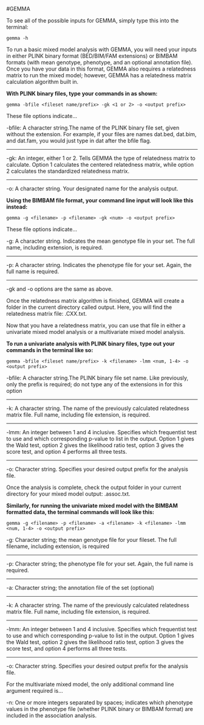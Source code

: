 #GEMMA

To see all of the possible inputs for GEMMA, simply type this into the terminal:

    gemma -h

To run a basic mixed model analysis with GEMMA, you will need your inputs in either PLINK binary format (BED/BIM/FAM extensions) or BIMBAM formats (with mean genotype, phenotype, and an optional annotation file). Once you have your data in this format, GEMMA also requires a relatedness matrix to run the mixed model; however, GEMMA has a relatedness matrix calculation algorithm built in.

**With PLINK binary files, type your commands in as shown:**

    gemma -bfile <fileset name/prefix> -gk <1 or 2> -o <output prefix>

These file options indicate...

-bfile: A character string.The name of the PLINK binary file set, given without the extension. For example, if your files are names dat.bed, dat.bim, and dat.fam, you would just type in dat after the bfile flag.
***
-gk: An integer, either 1 or 2. Tells GEMMA the type of relatedness matrix to calculate. Option 1 calculates the centered relatedness matrix, while option 2 calculates the standardized relatedness matrix.
***
-o: A character string. Your designated name for the analysis output.

**Using the BIMBAM file format, your command line input will look like this instead:**

    gemma -g <filename> -p <filename> -gk <num> -o <output prefix>

These file options indicate...

-g: A character string. Indicates the mean genotype file in your set. The full name, including extension, is required.
***
-p: A character string. Indicates the phenotype file for your set. Again, the full name is required.
***
-gk and -o options are the same as above.

Once the relatedness matrix algorithm is finished, GEMMA will create a folder in the current directory called output. Here, you will find the relatedness matrix file: <output name>.CXX.txt.

Now that you have a relatedness matrix, you can use that file in either a univariate mixed model analysis or a multivariate mixed model analysis. 

**To run a univariate analysis with PLINK binary files, type out your commands in the terminal like so:**

    gemma -bfile <fileset name/prefix> -k <filename> -lmm <num, 1-4> -o <output prefix>


-bfile: A character string.The PLINK binary file set name. Like previously, only the prefix is required; do not type any of the extensions in for this option
***
-k: A character string. The name of the previously calculated relatedness matrix file. Full name, including file extension, is required.
***
-lmm: An integer between 1 and 4 inclusive. Specifies which frequentist test to use and which corresponding p-value to list in the output. Option 1 gives the Wald test, option 2 gives the likelihood ratio test, option 3 gives the score test, and option 4 performs all three tests.
***
-o: Character string. Specifies your desired output prefix for the analysis file.

Once the analysis is complete, check the output folder in your current directory for your mixed model output: <output name>.assoc.txt. 

**Similarly, for running the univariate mixed model with the BIMBAM formatted data, the terminal commands will look like this:**

    gemma -g <filename> -p <filename> -a <filename> -k <filename> -lmm <num, 1-4> -o <output prefix>

-g: Character string; the mean genotype file for your fileset. The full filename, including extension, is required
***
-p: Character string; the phenotype file for your set. Again, the full name is required.
***
-a: Character string; the annotation file of the set (optional)
***
-k: A character string. The name of the previously calculated relatedness matrix file. Full name, including file extension, is required.
***
-lmm: An integer between 1 and 4 inclusive. Specifies which frequentist test to use and which corresponding p-value to list in the output. Option 1 gives the Wald test, option 2 gives the likelihood ratio test, option 3 gives the score test, and option 4 performs all three tests.
***
-o: Character string. Specifies your desired output prefix for the analysis file.

For the multivariate mixed model, the only additional command line argument required is...

-n: One or more integers separated by spaces; indicates which phenotype values in the phenotype file (whether PLINK binary or BIMBAM format) are included in the association analysis.



